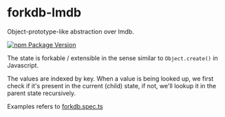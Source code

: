 # forkdb-lmdb

Object-prototype-like abstraction over lmdb.

[![npm Package Version](https://img.shields.io/npm/v/forkdb-lmdb.svg?maxAge=2592000)](https://www.npmjs.com/package/forkdb-lmdb)

The state is forkable / extensible in the sense similar to `Object.create()` in Javascript.

The values are indexed by key.
When a value is being looked up,
we first check if it's present in the current (child) state,
if not, we'll lookup it in the parent state recursively.

Examples refers to [forkdb.spec.ts](src/forkdb.spec.ts)

